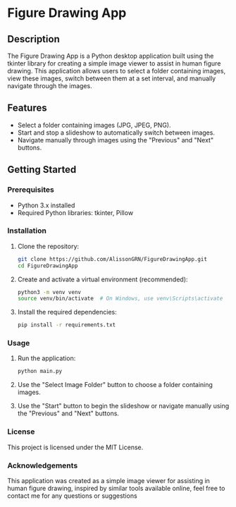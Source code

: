 # Figure Drawing App

## Description

The Figure Drawing App is a Python desktop application built using the tkinter library for creating a simple image viewer to assist in human figure drawing. This application allows users to select a folder containing images, view these images, switch between them at a set interval, and manually navigate through the images.

## Features

- Select a folder containing images (JPG, JPEG, PNG).
- Start and stop a slideshow to automatically switch between images.
- Navigate manually through images using the "Previous" and "Next" buttons.

## Getting Started

### Prerequisites

- Python 3.x installed
- Required Python libraries: tkinter, Pillow

### Installation

1. Clone the repository:
   ```bash
   git clone https://github.com/AlissonGRN/FigureDrawingApp.git
   cd FigureDrawingApp
   ```
2. Create and activate a virtual environment (recommended):
   ```bash
   python3 -m venv venv
   source venv/bin/activate  # On Windows, use venv\Scripts\activate
   ```
3. Install the required dependencies:
   ```bash
   pip install -r requirements.txt
   ```

### Usage

1. Run the application:
   ```bash
   python main.py
   ```
2. Use the "Select Image Folder" button to choose a folder containing images.

3. Use the "Start" button to begin the slideshow or navigate manually using the "Previous" and "Next" buttons.

### License

This project is licensed under the MIT License.

### Acknowledgements

This application was created as a simple image viewer for assisting in human figure drawing, inspired by similar tools available online, feel free to contact me for any questions or suggestions
